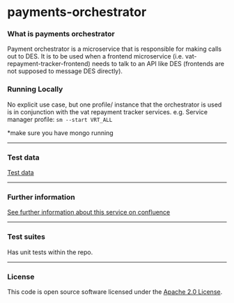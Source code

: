 
# payments-orchestrator

### What is payments orchestrator

Payment orchestrator is a microservice that is responsible for making calls out to DES. It is to be used when a frontend microservice (i.e. vat-repayment-tracker-frontend)
needs to talk to an API like DES (frontends are not supposed to message DES directly). 


### Running Locally

No explicit use case, but one profile/ instance that the orchestrator is used is in conjunction with the vat repayment tracker services.
e.g. Service manager profile: `sm --start VRT_ALL`

*make sure you have mongo running

---

### Test data
[Test data](https://confluence.tools.tax.service.gov.uk/display/OPS/VRT+Test+Data)

---

### Further information
[See further information about this service on confluence](https://confluence.tools.tax.service.gov.uk/display/OPS/payments-orchestrator)

---
### Test suites
Has unit tests within the repo.

---


### License     

This code is open source software licensed under the [Apache 2.0 License]("http://www.apache.org/licenses/LICENSE-2.0.html").


